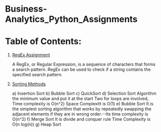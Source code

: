 # Business-Analytics_Python_Assignments
# Table of Contents:
1. [RegEx Assignment](https://github.com/AnureetKaurTiwana/Business-Analytics_Python_Assignments/blob/main/Assigment17-RegEx.py)

    A RegEx, or Regular Expression, is a sequence of characters that forms a search pattern.
    RegEx can be used to check if a string contains the specified search pattern.
2. [Sorting Methods](https://github.com/AnureetKaurTiwana/Business-Analytics_Python_Assignments/blob/main/BubbleSort-HeapSort-SelectionSort-QuickSort.py)
    
    a) Insertion Sort
    b) Bubble Sort
    c) QuickSort
    d) Selection Sort
       Algorithm the minimum value and put it at the start 
       Two for loops are involved, 
       Time complexity is O(n^2)
       Space Complexitt is O(1)
     e) Bubble Sort 
        It is the simplest sorting algorithm that works by repeatedly swapping the adjacent elements if they are in wrong order.--Its time complexity is O(n^2)
     f)  Merge Sort 
         It is divide and conquer rule
         Time Complexity is O(n log(n))
     g) Heap Sort

       
